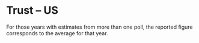 # Trust – US

For those years with estimates from more than one poll, the reported figure corresponds to the average for that year.